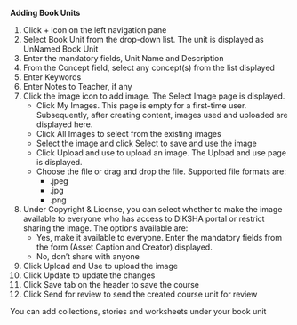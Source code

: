 **Adding Book Units**

1. Click + icon on the left navigation pane
2. Select Book Unit from the drop-down list. The unit is displayed as UnNamed Book Unit
3. Enter the mandatory fields, Unit Name and Description 
4. From the Concept field, select any concept(s) from the list displayed
5. Enter Keywords 
6. Enter Notes to Teacher, if any
7. Click the image icon to add image. The Select Image page is displayed.
	- Click My Images. This page is empty for a first-time user. Subsequently, after creating content, images used and uploaded are displayed here.
	- Click All Images to select from the existing images	
	- Select the image and click Select to save and use the image
	- Click Upload and use to upload an image. The Upload and use page is displayed.
	- Choose the file or drag and drop the file. Supported file formats are:
		- .jpeg
		- .jpg
		- .png
8. Under Copyright & License, you can select whether to make the image available to everyone who has access to DIKSHA portal or restrict sharing the image. The options available are:
	- Yes, make it available to everyone. Enter the mandatory fields from the form (Asset Caption and Creator) displayed.
	- No, don’t share with anyone
9. Click Upload and Use to upload the image
10. Click Update to update the changes
11. Click Save tab on the header to save the course 
12. Click Send for review to send the created course unit for review

You can add collections, stories and worksheets under your book unit
